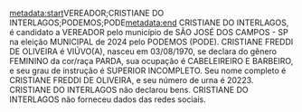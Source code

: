 <metadata:start>VEREADOR;CRISTIANE DO INTERLAGOS;PODEMOS;PODE<metadata:end>
CRISTIANE DO INTERLAGOS, é candidato a VEREADOR pelo município de SÃO JOSÉ DOS CAMPOS - SP na eleição MUNICIPAL de 2024 pelo PODEMOS (PODE). CRISTIANE FREDDI DE OLIVEIRA é VIÚVO(A), nasceu em 03/08/1970, se declara do gênero FEMININO da cor/raça PARDA, sua ocupação é CABELEIREIRO E BARBEIRO, e seu grau de instrução é SUPERIOR INCOMPLETO. Seu nome completo é CRISTIANE FREDDI DE OLIVEIRA, e seu número de urna é 20223.
CRISTIANE DO INTERLAGOS não declarou bens.
CRISTIANE DO INTERLAGOS não forneceu dados das redes sociais.